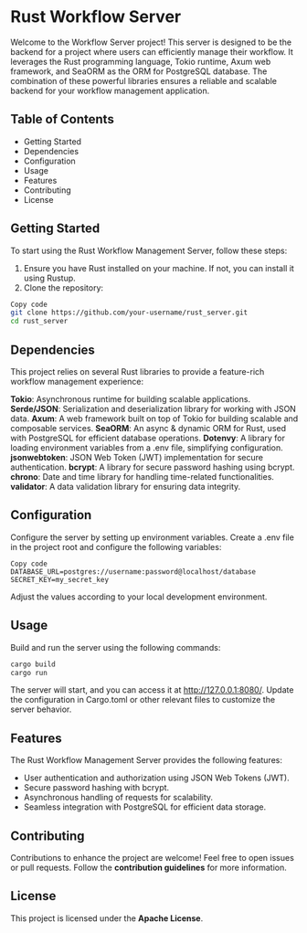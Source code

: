 # Rust Workflow Server

Welcome to the Workflow Server project! This server is designed to be the backend for a project where users can efficiently manage their workflow. It leverages the Rust programming language, Tokio runtime, Axum web framework, and SeaORM as the ORM for PostgreSQL database. The combination of these powerful libraries ensures a reliable and scalable backend for your workflow management application.

## Table of Contents

-   Getting Started
-   Dependencies
-   Configuration
-   Usage
-   Features
-   Contributing
-   License

## Getting Started

To start using the Rust Workflow Management Server, follow these steps:

1. Ensure you have Rust installed on your machine. If not, you can install it using Rustup.
2. Clone the repository:

```bash
Copy code
git clone https://github.com/your-username/rust_server.git
cd rust_server
```

## Dependencies

This project relies on several Rust libraries to provide a feature-rich workflow management experience:

**Tokio**: Asynchronous runtime for building scalable applications.
**Serde/JSON**: Serialization and deserialization library for working with JSON data.
**Axum**: A web framework built on top of Tokio for building scalable and composable services.
**SeaORM**: An async & dynamic ORM for Rust, used with PostgreSQL for efficient database operations.
**Dotenvy**: A library for loading environment variables from a .env file, simplifying configuration.
**jsonwebtoken**: JSON Web Token (JWT) implementation for secure authentication.
**bcrypt**: A library for secure password hashing using bcrypt.
**chrono**: Date and time library for handling time-related functionalities.
**validator**: A data validation library for ensuring data integrity.

## Configuration

Configure the server by setting up environment variables. Create a .env file in the project root and configure the following variables:

```dotenv
Copy code
DATABASE_URL=postgres://username:password@localhost/database
SECRET_KEY=my_secret_key
```

Adjust the values according to your local development environment.

## Usage

Build and run the server using the following commands:

```bash
cargo build
cargo run
```

The server will start, and you can access it at http://127.0.0.1:8080/. Update the configuration in Cargo.toml or other relevant files to customize the server behavior.

## Features

The Rust Workflow Management Server provides the following features:

-   User authentication and authorization using JSON Web Tokens (JWT).
-   Secure password hashing with bcrypt.
-   Asynchronous handling of requests for scalability.
-   Seamless integration with PostgreSQL for efficient data storage.

## Contributing

Contributions to enhance the project are welcome! Feel free to open issues or pull requests. Follow the **contribution guidelines** for more information.

## License

This project is licensed under the **Apache License**.
